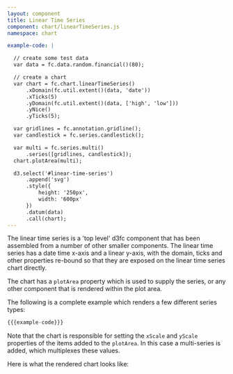 ```yaml
---
layout: component
title: Linear Time Series
component: chart/linearTimeSeries.js
namespace: chart

example-code: |

  // create some test data
  var data = fc.data.random.financial()(80);

  // create a chart
  var chart = fc.chart.linearTimeSeries()
      .xDomain(fc.util.extent()(data, 'date'))
      .xTicks(5)
      .yDomain(fc.util.extent()(data, ['high', 'low']))
      .yNice()
      .yTicks(5);

  var gridlines = fc.annotation.gridline();
  var candlestick = fc.series.candlestick();

  var multi = fc.series.multi()
      .series([gridlines, candlestick]);
  chart.plotArea(multi);

  d3.select('#linear-time-series')
      .append('svg')
      .style({
          height: '250px',
          width: '600px'
      })
      .datum(data)
      .call(chart);
---
```


The linear time series is a 'top level' d3fc component that has been assembled from a number of other smaller components. The linear time series has a date time x-axis and a linear y-axis, with the domain, ticks and other properties re-bound so that they are exposed on the linear time series chart directly.

The chart has a `plotArea` property which is used to supply the series, or any other component that is rendered within the plot area.

The following is a complete example which renders a few different series types:

```js
{{{example-code}}}
```

Note that the chart is responsible for setting the `xScale` and `yScale` properties of the items added to the `plotArea`. In this case a multi-series is added, which multiplexes these values.

Here is what the rendered chart looks like:

<div id="linear-time-series" class="chart"> </div>
<script type="text/javascript">
(function () {
  {{{example-code}}}
}());
</script>

